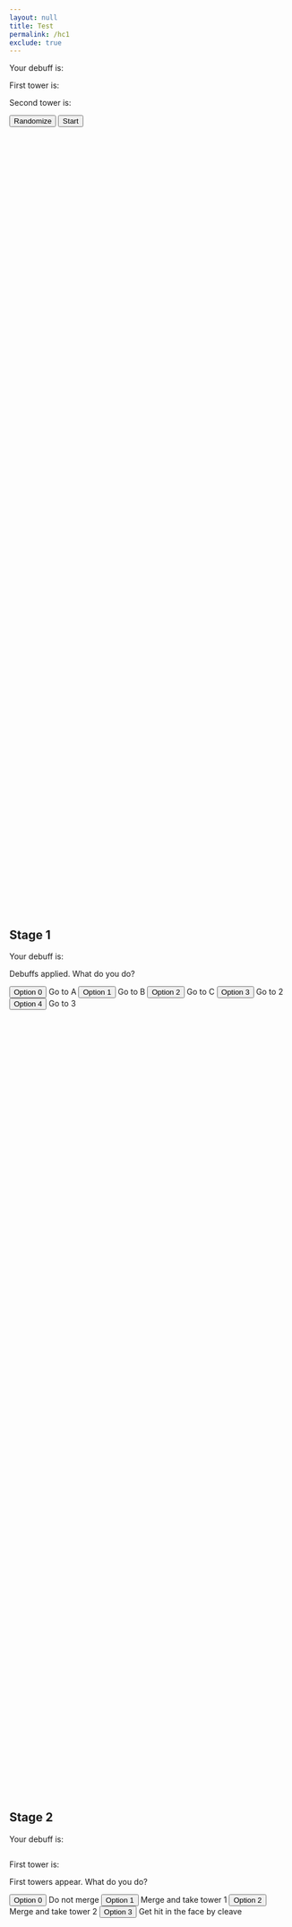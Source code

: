```yaml
---
layout: null
title: Test
permalink: /hc1
exclude: true
---
```


<p id="top">Your debuff is: <span class="debuff"></span></p>
<p>First tower is: <span class="tower1"></span></p>
<p>Second tower is: <span class="tower2"></span></p>

<button onclick="randomize()" type="button">
	Randomize</button>

<button onclick="location.href='#ref1'" type="button">
	Start</button>	

<div style="line-height:10000%;"><br></div>




<h2 id="ref1">Stage 1</h2>

<p>Your debuff is: <span class="debuff"></span></p>

Debuffs applied. What do you do?

<button id="button1_0" class="choice" onclick="location.href='#ref0'" type="button">
	Option 0</button>
Go to A

<button id="button1_1" class="choice" onclick="location.href='#ref0'" type="button">
	Option 1</button>
Go to B

<button id="button1_2" class="choice" onclick="location.href='#ref0'" type="button">
	Option 2</button>
Go to C
	
<button id="button1_3" class="choice" onclick="location.href='#ref0'" type="button">
	Option 3</button>
Go to 2
	
<button id="button1_4" class="choice" onclick="location.href='#ref0'" type="button">
	Option 4</button>
Go to 3
	
<div style="line-height:10000%;"><br></div>





<h2 id="ref2">Stage 2</h2>

<p>Your debuff is: <span class="stage2debuff"></span></p>
<img id="stage2debuffimg" src="">
<p>First tower is: <span class="tower1"></span></p>

First towers appear. What do you do?

<button id="button2_0" class="choice" onclick="location.href='#ref0'" type="button">
	Option 0</button>
Do not merge

<button id="button2_1" class="choice" onclick="location.href='#ref0'" type="button">
	Option 1</button>
Merge and take tower 1

<button id="button2_2" class="choice" onclick="location.href='#ref0'" type="button">
	Option 2</button>
Merge and take tower 2
	
<button id="button2_3" class="choice" onclick="location.href='#ref0'" type="button">
	Option 3</button>
Get hit in the face by cleave

<div style="line-height:10000%;"><br></div>



<h2 id="ref3">Stage 3</h2>

<p>Your debuff is: <span class="stage3debuff"></span></p>
<img id="stage3debuffimg" src="">
<p>First tower was: <span class="tower1"></span></p>

First towers resolved. What do you do?

<button id="button3_0" class="choice" onclick="location.href='#ref0'" type="button">
	Option 0</button>
Go to A

<button id="button3_1" class="choice" onclick="location.href='#ref0'" type="button">
	Option 1</button>
Go to B

<button id="button3_2" class="choice" onclick="location.href='#ref0'" type="button">
	Option 2</button>
Go to C
	
<button id="button3_3" class="choice" onclick="location.href='#ref0'" type="button">
	Option 3</button>
Go to the safe area. Avoid merging

<div style="line-height:10000%;"><br></div>



<h2 id="ref4">Stage 4</h2>

<p>Your debuff is: <span class="stage4debuff"></span></p>
<img id="stage4debuffimg" src="">
<p>Second tower is: <span class="tower2"></span></p>

Second towers appear. What do you do?

<button id="button4_0" class="choice" onclick="location.href='#ref0'" type="button">
	Option 0</button>
Do not merge

<button id="button4_1" class="choice" onclick="location.href='#ref0'" type="button">
	Option 1</button>
Merge and enter tower 1

<button id="button4_2" class="choice" onclick="location.href='#ref0'" type="button">
	Option 2</button>
Merge and enter tower 2
	
<button id="button4_3" class="choice" onclick="location.href='#ref0'" type="button">
	Option 3</button>
Merge and enter tower 3
	
<button id="button4_4" class="choice" onclick="location.href='#ref0'" type="button">
	Option 4</button>
Merge and enter tower 4
	
<button id="button4_5" class="choice" onclick="location.href='#ref0'" type="button">
	Option 5</button>
Get hit in the face by cleave

<div style="line-height:10000%;"><br></div>



<h2 id="ref5">SUCCESS</h2>
<button onclick="location.href='#top'" type="button">
	Retry</button>	
<div style="line-height:10000%;"><br></div>



<h2 id="ref0">YOU DIED</h2>
<button onclick="location.href='#top'" type="button">
	Retry</button>	
<div style="line-height:10000%;"><br></div>



<script>
const debuffs = ["Alpha8", "Beta8", "Gamma8", "Alpha28", "Beta28", "Gamma28", "Stack2", "Stack3"];
const towers = ["Wind", "Water", "Lightning"]

debuff = "Alpha8"
stage2debuff = "Alpha";
stage3debuff = "Alpha"
stage4debuff = "Alpha"
tower1 = "Wind"
tower2 = "Water"

function randomize()
{
	debuff = debuffs[Math.floor(Math.random() * 8)];
	stage2debuff = debuff;
	stage3debuff = debuff;
	stage4debuff = debuff;
	tower1 = towers[Math.floor(Math.random() * 3)];
	tower2 = towers[Math.floor(Math.random() * 3)];
	
	while(tower1 == tower2)
	{
		tower2 = towers[Math.floor(Math.random() * 3)];
	}
	
	resetChoices();
}

function resetChoices()
{
	var elements = document.getElementsByClassName("choice");
	for (const element of elements) {
		element.outerHTML = element.outerHTML.replace(/ref[0-9]+/, 'ref0');
	}
	
	var elements = document.getElementsByClassName("debuff");
	for (const element of elements) {
		element.innerHTML = debuff;
	}
	
	var elements = document.getElementsByClassName("tower1");
	for (const element of elements) {
		element.innerHTML = tower1;
	}
	
	var elements = document.getElementsByClassName("tower2");
	for (const element of elements) {
		element.innerHTML = tower2;
	}
	
	addCorrectChoices();
	setImages();

	var elements = document.getElementsByClassName("stage2debuff");
	for (const element of elements) {
		element.innerHTML = stage2debuff;
	}

	var elements = document.getElementsByClassName("stage3debuff");
	for (const element of elements) {
		element.innerHTML = stage3debuff;
	}
	
	var elements = document.getElementsByClassName("stage4debuff");
	for (const element of elements) {
		element.innerHTML = stage4debuff;
	}
}

function setLink(buttonid, link)
{
	element = document.getElementById(buttonid);
	element.outerHTML = element.outerHTML.replace(/ref[0-9]+/, link);
}

function addCorrectChoices()
{
	switch(debuff)
	{
	case "Alpha8":
		setLink("button1_0", "ref2");
		stage2debuff = "Alpha";

		if(tower1 == "Wind" || tower1 == "Water")
		{
			stage3debuff = tower1;
			stage4debuff = stage3debuff;
			setLink("button2_1", "ref3");
			setLink("button3_3", "ref4");
			setLink("button4_0", "ref5");
		}
		else
		{
			stage3debuff = "Alpha";
			stage4debuff = stage3debuff;
			setLink("button2_0", "ref3");
			setLink("button3_0", "ref4");
			if(tower2 == "Wind" || tower2 == "Water")
			{
				setLink("button4_1", "ref5");
			}
			else
			{
				setLink("button4_0", "ref5");
			}
		}
		break;
	case "Beta8":
		setLink("button1_1", "ref2");
		stage2debuff = "Beta";

		if (tower1 == "Lightning")
		{
			stage3debuff = tower1;
			stage4debuff = stage3debuff;
			setLink("button2_1", "ref3");
			setLink("button3_3", "ref4");
			setLink("button4_0", "ref5");
		}
		else if(tower1 == "Wind")
		{
			stage3debuff = tower1;
			stage4debuff = stage3debuff;
			setLink("button2_2", "ref3");
			setLink("button3_3", "ref4");
			setLink("button4_0", "ref5");
		}
		else
		{
			stage3debuff = "Beta";
			stage4debuff = stage3debuff;
			setLink("button2_0", "ref3");
			setLink("button3_1", "ref4");
			if(tower2 == "Lightning")
			{
				setLink("button4_1", "ref5");
			}
			else if(tower2 == "Wind")
			{
				setLink("button4_2", "ref5");
			}
			else
			{
				setLink("button4_0", "ref5");
			}
		}
		break;
	case "Gamma8":
		setLink("button1_2", "ref2");
		stage2debuff = "Gamma";

		if(tower1 == "Water" || tower1 == "Lightning")
		{
			stage3debuff = tower1;
			stage4debuff = stage3debuff;
			setLink("button2_2", "ref3");
			setLink("button3_3", "ref4");
			setLink("button4_0", "ref5");
		}
		else
		{
			stage3debuff = "Gamma";
			stage4debuff = stage3debuff;
			setLink("button2_0", "ref3");
			setLink("button3_2", "ref4");
			if(tower2 == "Water" || tower2 == "Lightning")
			{
				setLink("button4_2", "ref5");
			}
			else
			{
				setLink("button4_0", "ref5");
			}
		}
		break;
	
	case "Alpha28":
		setLink("button1_3", "ref2");
		setLink("button2_0", "ref3");
		setLink("button3_0", "ref4");

		stage4debuff = "Alpha";
		if(tower2 == "Wind" || tower2 == "Water")
		{
			setLink("button4_3", "ref5");
		}
		else
		{
			setLink("button4_0", "ref5");
		}
		break;
		
	case "Beta28":
		setLink("button1_4", "ref2");
		setLink("button2_0", "ref3");
		setLink("button3_1", "ref4");

		stage4debuff = "Beta";
		if(tower2 == "Lightning")
		{
			setLink("button4_3", "ref5");
		}
		else if(tower2 == "Wind")
		{
			setLink("button4_4", "ref5");
		}
		else 
		{
			setLink("button4_0", "ref5");
		}
		break;
		
	case "Gamma28":
		setLink("button1_4", "ref2");
		setLink("button2_0", "ref3");
		setLink("button3_2", "ref4");

		stage4debuff = "Gamma";
		if(tower2 == "Water" || tower2 == "Lightning")
		{
			setLink("button4_4", "ref5");
		}
		else 
		{
			setLink("button4_0", "ref5");
		}
		break;
		
	case "Stack2":
		setLink("button1_3", "ref2");
		setLink("button2_0", "ref3");
		stage2debuff = "None (Stack2)";
		stage3debuff = "None (Stack2)";
		
		if(tower1 == "Wind" || tower1 == "Water")
		{
			setLink("button3_0", "ref4");
			stage4debuff = "Alpha";
			
			if(tower2 == "Wind" || tower2 == "Water")
			{
				setLink("button4_1", "ref5");
			}
			else
			{
				setLink("button4_0", "ref5");
			}
		}
		else 
		{
			setLink("button3_1", "ref4");
			stage4debuff = "Beta";
			
			if(tower2 == "Lightning")
			{
				setLink("button4_1", "ref5");
			}
			else if(tower2 == "Wind")
			{
				setLink("button4_2", "ref5");
			}
			else
			{
				setLink("button4_0", "ref5");
			}
		}
		break;

	case "Stack3":
		setLink("button1_4", "ref2");
		setLink("button2_0", "ref3");
		stage2debuff = "None (Stack3)";
		stage3debuff = "None (Stack3)";
		
		if(tower1 == "Wind")
		{
			setLink("button3_1", "ref4");
			stage4debuff = "Beta";
			
			if(tower2 == "Lightning")
			{
				setLink("button4_1", "ref5");
			}
			else if(tower2 == "Wind")
			{
				setLink("button4_2", "ref5");
			}
			else
			{
				setLink("button4_0", "ref5");
			}
		}
		else 
		{
			setLink("button3_2", "ref4");
			stage4debuff = "Gamma";
			
			if(tower2 == "Water" || tower2 == "Lightning")
			{
				setLink("button4_2", "ref5");
			}
			else
			{
				setLink("button4_0", "ref5");
			}
		}
		break;
	
	}
}

alphaimg = "https://img.game8.jp/7227090/3cf16a9de5ac1e02a65341cea2a66cff.png/show"
betaimg = "https://img.game8.jp/7227091/b5535057bfdad7f3d41abd9d7621cb46.png/show"
gammaimg = "https://img.game8.jp/7227092/41d883e4dc9ad6fb0d5db46a7fce2cb7.png/show"
windimg = "https://img.game8.jp/7227094/e48a0793fb45eca6cf9e4c737d558986.png/show"
waterimg = "https://img.game8.jp/7228918/d24eebe86572b804eb40165e866255ec.png/show"
lightningimg = "https://img.game8.jp/7227096/4a417a62006dd25df0170d6f5b21bfd4.png/show"
ifritimg = "https://img.game8.jp/7227095/9b5a04388a6940eb7f6179b729396bbc.png/show"

function getImage(debuff)
{
	imglink = ""
	
	if(debuff == "Alpha")
	{
		imglink = alphaimg;
	}
	else if(debuff == "Beta")
	{
		imglink = betaimg;
	}
	else if(debuff == "Gamma")
	{
		imglink = gammaimg;
	}
	else if(debuff == "Water")
	{
		imglink = waterimg;
	}
	else if(debuff == "Wind")
	{
		imglink = windimg;
	}
	else if(debuff == "Lightning")
	{
		imglink = lightningimg;
	}
	else if(debuff == "Ifrit")
	{
		imglink = ifritimg;
	}
	
	return imglink;
}

function setImages()
{
	element = document.getElementById("stage2debuffimg");
	element.src = getImage(stage2debuff);
	
	element = document.getElementById("stage3debuffimg");
	element.src = getImage(stage3debuff);
	
	element = document.getElementById("stage4debuffimg");
	element.src = getImage(stage4debuff);	
}

randomize();
</script>